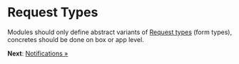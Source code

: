 # Request Types

Modules should only define abstract variants of [Request types](https://laravel.com/docs/5.4/validation#form-request-validation) (form types), concretes should be done on box or app level.

**Next**: [Notifications &raquo;](notifications.md)